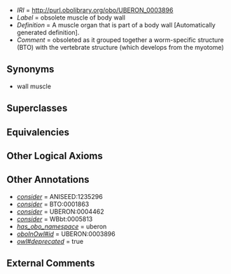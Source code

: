  * *IRI* = http://purl.obolibrary.org/obo/UBERON_0003896
 * *Label* = obsolete muscle of body wall
 * *Definition* = A muscle organ that is part of a body wall [Automatically generated definition].
 * *Comment* = obsoleted as it grouped together a worm-specific structure (BTO) with the vertebrate structure (which develops from the myotome)

## Synonyms

 * wall muscle

## Superclasses


## Equivalencies


## Other Logical Axioms


## Other Annotations

 * *[consider](../../er/oboInOwl#consider.md)* = ANISEED:1235296
 * *[consider](../../er/oboInOwl#consider.md)* = BTO:0001863
 * *[consider](../../er/oboInOwl#consider.md)* = UBERON:0004462
 * *[consider](../../er/oboInOwl#consider.md)* = WBbt:0005813
 * *[has_obo_namespace](../../ce/oboInOwl#hasOBONamespace.md)* = uberon
 * *[oboInOwl#id](../../id/oboInOwl#id.md)* = UBERON:0003896
 * *[owl#deprecated](../../ed/owl#deprecated.md)* = true

## External Comments

